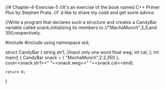 //# Chapter-4-Exercise-5
//It's an exercise of the book named C++ Primer Plus by Stephen Prata.
//I' d like to share my code and get some advice.

//Write a program that declares such a structure and creates a CandyBar variable called snack,initializing its members to 
//"MachaMunch",2,3,and 350,respectively.

#include <iostream>
#include <string>
using namespace std;

struct CandyBar
{
	string str1;       //input only one word
	float weg;
	int cal;
};
int main()
{
    CandyBar snack =
    {
    	"MochaMunch",2.3,350
	};
	cout<<snack.str1<<" "<<snack.weg<<" "<<snack.cal<<endl;
    
    return 0; 
}
